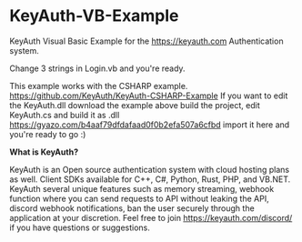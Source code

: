 # KeyAuth-VB-Example
KeyAuth Visual Basic Example for the https://keyauth.com Authentication system.

Change 3 strings in Login.vb and you're ready.

This example works with the CSHARP example.
https://github.com/KeyAuth/KeyAuth-CSHARP-Example
If you want to edit the KeyAuth.dll download the example above build the project, edit KeyAuth.cs and build it as .dll
https://gyazo.com/b4aaf79dfdafaad0f0b2efa507a6cfbd
import it here and you're ready to go :)

**What is KeyAuth?**

KeyAuth is an Open source authentication system with cloud hosting plans as well. Client SDKs available for C++, C#, Python, Rust, PHP, and VB.NET. KeyAuth several unique features such as memory streaming, webhook function where you can send requests to API without leaking the API, discord webhook notifications, ban the user securely through the application at your discretion. Feel free to join https://keyauth.com/discord/ if you have questions or suggestions.
